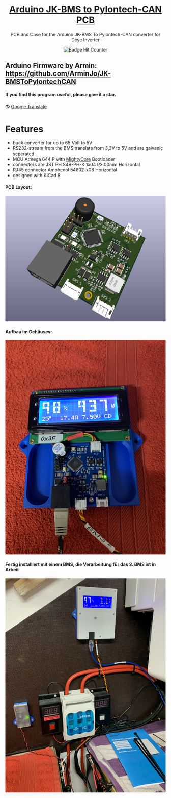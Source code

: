 <div align = center>

# [Arduino JK-BMS to Pylontech-CAN PCB](https://github.com/dremeier/Arduino-JK-BMS-To-Pylontech-CAN-PCB) 

PCB and Case for the Arduino JK-BMS To Pylontech-CAN converter for Deye Inverter
<br/>
  
![Badge Hit Counter](https://visitor-badge.laobi.icu/badge?page_id=dremeier_Arduino-JK-BMS-To-Pylontech-CAN-PCB) 
<br/>
<div align = left>
  
## Arduino Firmware by Armin: https://github.com/ArminJo/JK-BMSToPylontechCAN 

#### If you find this program useful, please give it a star.

&#x1F30E; [Google Translate](https://translate.google.com/translate?sl=en&u=https://github.com/dremeier/Arduino-JK-BMS-To-Pylontech-CAN-PCB)

# Features 
- buck converter for up to 65 Volt to 5V 
- RS232-stream from the BMS translate from 3,3V to 5V and are galvanic seperated 
- MCU Atmega 644 P with [MightyCore](https://github.com/MCUdude/MightyCore) Bootloader
- connectors are JST PH S4B-PH-K 1x04 P2.00mm Horizontal
- RJ45 connector Amphenol 54602-x08 Horizontal
- designed with KiCad 8

#### PCB Layout:
![Alt text](/PICs/BMS-CAN_PCB_top_v0.1.png )

#### Aufbau im Gehäuses:
![Alt text](/PICs/IMG_6275.JPG )

#### Fertig installiert mit einem BMS, die Verarbeitung für das 2. BMS ist in Arbeit
![Alt text](/PICs/IMG_6282.JPG )
